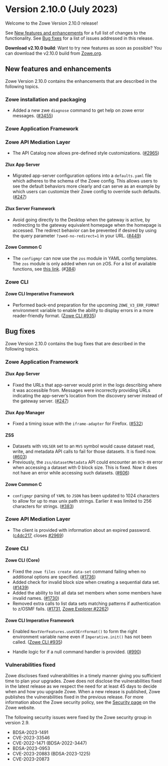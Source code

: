 # Version 2.10.0 (July 2023)

Welcome to the Zowe Version 2.10.0 release!

See [New features and enhancements](#new-features-and-enhancements) for a full list of changes to the functionality. See [Bug fixes](#bug-fixes) for a list of issues addressed in this release.

**Download v2.10.0 build**: Want to try new features as soon as possible? You can download the v2.10.0 build from [Zowe.org](https://www.zowe.org/download.html).

## New features and enhancements

Zowe Version 2.10.0 contains the enhancements that are described in the following topics.

### Zowe installation and packaging

* Added a new zwe `diagnose` command to get help on zowe error messages. ([#3455](https://github.com/zowe/zowe-install-packaging/pull/3455))

### Zowe Application Framework

### Zowe API Mediation Layer

* The API Catalog now allows pre-defined style customizations. ([#2965](https://github.com/zowe/api-layer/pull/2965)) 
#### Zlux App Server
* Migrated app-server configuration options into a `defaults.yaml` file which adheres to the schema of the Zowe config. This allows users to see the default behaviors more clearly and can serve as an example by which users can customize their Zowe config to override such defaults. ([#247](https://github.com/zowe/zlux-app-server/pull/247))

#### Zlux Server Framework
* Avoid going directly to the Desktop when the gateway is active, by redirecting to the gateway equivalent homepage when the homepage is accessed. The redirect behavior can be prevented if desired by using the query parameter `?zwed-no-redirect=1` in your URL. ([#449](https://github.com/zowe/zlux-server-framework/pull/449))

#### Zowe Common C
* The `configmgr` can now use the `zos` module in YAML config templates. The `zos` module is only added when run on zOS. For a list of available functions, see [this link](https://github.com/zowe/zowe-install-packaging/blob/v2.x/staging/build/zwe/types/%40qjstypes/zos.d.ts). (#[384](https://github.com/zowe/zowe-common-c/pull/384))

### Zowe CLI

#### Zowe CLI Imperative Framework

- Performed back-end preparation for the upcoming `ZOWE_V3_ERR_FORMAT` environment variable to enable the ability to display errors in a more reader-friendly format. ([Zowe CLI #935](https://github.com/zowe/zowe-cli/issues/935))

## Bug fixes

Zowe Version 2.10.0 contains the bug fixes that are described in the following topics.

### Zowe Application Framework
#### Zlux App Server
* Fixed the URLs that app-server would print in the logs describing where it was accessible from. Messages were incorrectly providing URLs indicating the app-server’s location from the discovery server instead of the gateway server. ([#247](https://github.com/zowe/zlux-app-server/pull/247))

#### Zlux App Manager
* Fixed a timing issue with the `iframe-adapter` for Firefox. ([#532](https://github.com/zowe/zlux-app-manager/pull/532))

#### ZSS
* Datasets with `VOLSER` set to an `MVS` symbol  would cause dataset read, write, and metadata API calls to fail for those datasets. It is fixed now.([#603](https://github.com/zowe/zss/pull/603))
* Previously, the `zss/datasetMetadata` API could encounter an `0C9-09` error when accessing a dataset with 0 block size. This is fixed. Now it does not have an error while accessing such datasets. ([#606](https://github.com/zowe/zss/pull/606))

#### Zowe Common C
* `configmgr` parsing of `YAML` to `JSON` has been updated to 1024 characters to allow for up to max unix path strings. Earlier it was limited to 256 characters for strings. ([#383](https://github.com/zowe/zowe-common-c/pull/383)) 

### Zowe API Mediation Layer

* The client is provided with information about an expired password. ([c4dc217](https://github.com/zowe/api-layer/commit/c4dc217), closes [#2969](https://github.com/zowe/api-layer/issues/2969))

### Zowe CLI

#### Zowe CLI (Core)

- Fixed the `zowe files create data-set` command failing when no additional options are specified. ([#1736](https://github.com/zowe/zowe-cli/pull/1736))
- Added check for invalid block size when creating a sequential data set. ([#1439](https://github.com/zowe/zowe-cli/issues/1439))
- Added the ability to list all data set members when some members have invalid names. ([#1730](https://github.com/zowe/zowe-cli/pull/1730))
- Removed extra calls to list data sets matching patterns if authentication to z/OSMF fails. ([#1731](https://github.com/zowe/zowe-cli/pull/1731), [Zowe Explorer #2262](https://github.com/zowe/vscode-extension-for-zowe/issues/2262))

#### Zowe CLI Imperative Framework

- Enabled `NextVerFeatures.useV3ErrFormat()` to form the right environment variable name even if `Imperative.init()` has not been called. ([Zowe CLI #935](https://github.com/zowe/zowe-cli/issues/935))

- Handle logic for if a null command handler is provided. ([#990](https://github.com/zowe/imperative/pull/990))

### Vulnerabilities fixed

Zowe discloses fixed vulnerabilities in a timely manner giving you sufficient time to plan your upgrades. Zowe does not disclose the vulnerabilities fixed in the latest release as we respect the need for at least 45 days to decide when and how you upgrade Zowe. When a new release is published, Zowe publishes the vulnerabilities fixed in the previous release. For more information about the Zowe security policy, see the [Security page](https://www.zowe.org/security.html) on the Zowe website.

The following security issues were fixed by the Zowe security group in version 2.9.

- BDSA-2023-1491
- CVE-2023-33546
- CVE-2022-1471 (BDSA-2022-3447)
- BDSA-2023-0953
- CVE-2023-20883 (BDSA-2023-1225)
- CVE-2023-20873
